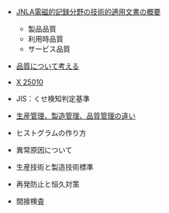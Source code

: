 * [JNLA電磁的記録分野の技術的適用文書の概要](https://www.atmarkit.co.jp/ait/articles/2002/14/news003.html)
    + 製品品質
    + 利用時品質
    + サービス品質

* [品質について考える](https://www.ipa.go.jp/files/000065855.pdf)
* [X 25010](http://kikakurui.com/x25/X25010-2013-01.html)

* JIS：くせ検知判定基準

* [生産管理、製造管理、品質管理の違い](https://www.stratus.com/jp/stratus-blog/difference-between-production-control-and-quality-control/)

* ヒストグラムの作り方
* 異常原因について
* 生産技術と製造技術標準
* 再発防止と恒久対策
* 間接検査